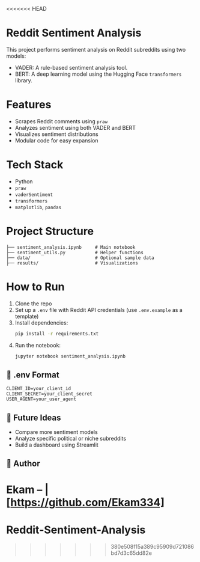 <<<<<<< HEAD
# Reddit Sentiment Analysis

This project performs sentiment analysis on Reddit subreddits using two models:
- VADER: A rule-based sentiment analysis tool.
- BERT: A deep learning model using the Hugging Face `transformers` library.

# Features
- Scrapes Reddit comments using `praw`
- Analyzes sentiment using both VADER and BERT
- Visualizes sentiment distributions
- Modular code for easy expansion


# Tech Stack
- Python
- `praw`
- `vaderSentiment`
- `transformers`
- `matplotlib`, `pandas`

# Project Structure
```
├── sentiment_analysis.ipynb     # Main notebook
├── sentiment_utils.py           # Helper functions
├── data/                        # Optional sample data
├── results/                     # Visualizations
```

# How to Run
1. Clone the repo
2. Set up a `.env` file with Reddit API credentials (use `.env.example` as a template)
3. Install dependencies:
    ```bash
    pip install -r requirements.txt
    ```
4. Run the notebook:
    ```bash
    jupyter notebook sentiment_analysis.ipynb
    ```

## 🔐 .env Format
```env
CLIENT_ID=your_client_id
CLIENT_SECRET=your_client_secret
USER_AGENT=your_user_agent
```

## 🧪 Future Ideas
- Compare more sentiment models
- Analyze specific political or niche subreddits
- Build a dashboard using Streamlit

## 📌 Author
Ekam –  | [https://github.com/Ekam334]
=======
# Reddit-Sentiment-Analysis
>>>>>>> 380e508f15a389c95909d721086bd7d3c65dd82e
